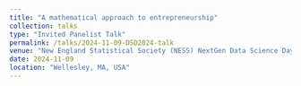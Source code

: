 ```yaml
---
title: "A mathematical approach to entrepreneurship"
collection: talks
type: "Invited Panelist Talk"
permalink: /talks/2024-11-09-DSD2024-talk
venue: "New England Statistical Society (NESS) NextGen Data Science Day, Babson College"
date: 2024-11-09
location: "Wellesley, MA, USA"
---
```


<!-- [More information here](http://example2.com)

This is a description of your talk, which is a markdown files that can be all markdown-ified like any other post. Yay markdown! -->
